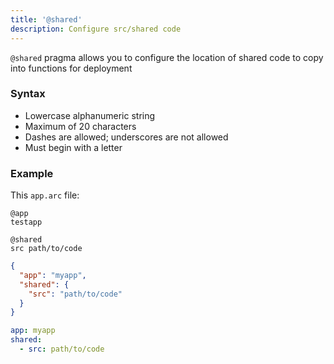 ```yaml
---
title: '@shared'
description: Configure src/shared code
---
```


`@shared` pragma allows you to configure the location of shared code to copy into functions for deployment

### Syntax

- Lowercase alphanumeric string
- Maximum of 20 characters
- Dashes are allowed; underscores are not allowed
- Must begin with a letter

### Example

This `app.arc` file:

```arc
@app
testapp

@shared
src path/to/code
```

```json
{
  "app": "myapp",
  "shared": { 
    "src": "path/to/code"
  }
}
```

```yaml
app: myapp
shared: 
  - src: path/to/code
```
